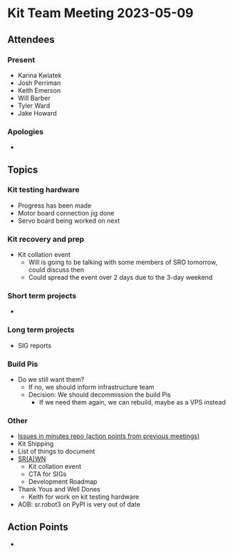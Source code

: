 # Kit Team Meeting 2023-05-09

## Attendees

### Present

- Karina Kwiatek
- Josh Perriman
- Keith Emerson
- Will Barber
- Tyler Ward
- Jake Howard

### Apologies

-

## Topics

### Kit testing hardware

- Progress has been made
- Motor board connection jig done
- Servo board being worked on next

### Kit recovery and prep

- Kit collation event
    - Will is going to be talking with some members of SRO tomorrow, could discuss then
    - Could spread the event over 2 days due to the 3-day weekend

### Short term projects

-
 
### Long term projects

- SIG reports

### Build Pis

- Do we still want them?
    - If no, we should inform infrastructure team
    - Decision: We should decommission the build Pis
        - If we need them again, we can rebuild, maybe as a VPS instead

### Other

- [Issues in minutes repo (action points from previous meetings)](https://github.com/srobo/kit-team-minutes/issues)
- Kit Shipping
- List of things to document
- [SR(A)WN](https://github.com/srobo/srawn/issues)
    - Kit collation event
    - CTA for SIGs
    - Development Roadmap
- Thank Yous and Well Dones
    - Keith for work on kit testing hardware
- AOB: sr.robot3 on PyPI is very out of date

## Action Points

-
